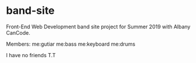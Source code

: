 # band-site
Front-End Web Development band site project for Summer 2019 with Albany CanCode.


Members:
me:gutiar
me:bass
me:keyboard
me:drums

I have no friends T.T
